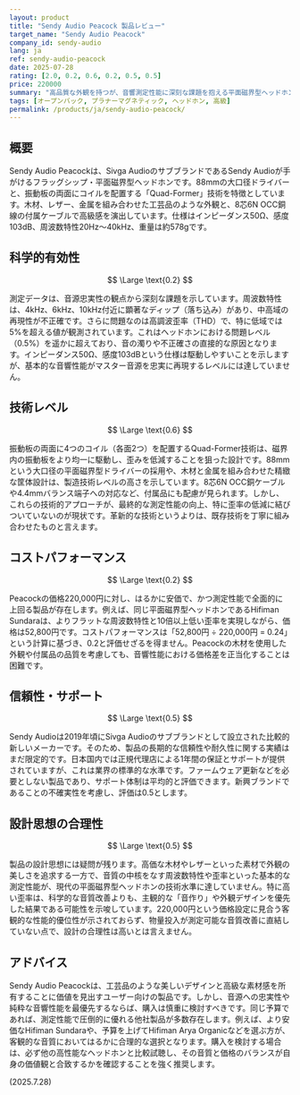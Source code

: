 ```yaml
---
layout: product
title: "Sendy Audio Peacock 製品レビュー"
target_name: "Sendy Audio Peacock"
company_id: sendy-audio
lang: ja
ref: sendy-audio-peacock
date: 2025-07-28
rating: [2.0, 0.2, 0.6, 0.2, 0.5, 0.5]
price: 220000
summary: "高品質な外観を持つが、音響測定性能に深刻な課題を抱える平面磁界型ヘッドホン。同等以上の性能を持つ製品が5分の1以下の価格で存在し、コストパフォーマンスは極めて低い。"
tags: [オープンバック, プラナーマグネティック, ヘッドホン, 高級]
permalink: /products/ja/sendy-audio-peacock/
---
```

## 概要

Sendy Audio Peacockは、Sivga AudioのサブブランドであるSendy Audioが手がけるフラッグシップ・平面磁界型ヘッドホンです。88mmの大口径ドライバーと、振動板の両面にコイルを配置する「Quad-Former」技術を特徴としています。木材、レザー、金属を組み合わせた工芸品のような外観と、8芯6N OCC銅線の付属ケーブルで高級感を演出しています。仕様はインピーダンス50Ω、感度103dB、周波数特性20Hz～40kHz、重量は約578gです。

## 科学的有効性

$$ \Large \text{0.2} $$

測定データは、音源忠実性の観点から深刻な課題を示しています。周波数特性は、4kHz、6kHz、10kHz付近に顕著なディップ（落ち込み）があり、中高域の再現性が不正確です。さらに問題なのは高調波歪率（THD）で、特に低域では5%を超える値が観測されています。これはヘッドホンにおける問題レベル（0.5%）を遥かに超えており、音の濁りや不正確さの直接的な原因となります。インピーダンス50Ω、感度103dBという仕様は駆動しやすいことを示しますが、基本的な音響性能がマスター音源を忠実に再現するレベルには達していません。

## 技術レベル

$$ \Large \text{0.6} $$

振動板の両面に4つのコイル（各面2つ）を配置するQuad-Former技術は、磁界内の振動板をより均一に駆動し、歪みを低減することを狙った設計です。88mmという大口径の平面磁界型ドライバーの採用や、木材と金属を組み合わせた精緻な筐体設計は、製造技術レベルの高さを示しています。8芯6N OCC銅ケーブルや4.4mmバランス端子への対応など、付属品にも配慮が見られます。しかし、これらの技術的アプローチが、最終的な測定性能の向上、特に歪率の低減に結びついていないのが現状です。革新的な技術というよりは、既存技術を丁寧に組み合わせたものと言えます。

## コストパフォーマンス

$$ \Large \text{0.2} $$

Peacockの価格220,000円に対し、はるかに安価で、かつ測定性能で全面的に上回る製品が存在します。例えば、同じ平面磁界型ヘッドホンであるHifiman Sundaraは、よりフラットな周波数特性と10倍以上低い歪率を実現しながら、価格は52,800円です。コストパフォーマンスは「52,800円 ÷ 220,000円 = 0.24」という計算に基づき、0.2と評価せざるを得ません。Peacockの木材を使用した外観や付属品の品質を考慮しても、音響性能における価格差を正当化することは困難です。

## 信頼性・サポート

$$ \Large \text{0.5} $$

Sendy Audioは2019年頃にSivga Audioのサブブランドとして設立された比較的新しいメーカーです。そのため、製品の長期的な信頼性や耐久性に関する実績はまだ限定的です。日本国内では正規代理店による1年間の保証とサポートが提供されていますが、これは業界の標準的な水準です。ファームウェア更新などを必要としない製品であり、サポート体制は平均的と評価できます。新興ブランドであることの不確実性を考慮し、評価は0.5とします。

## 設計思想の合理性

$$ \Large \text{0.5} $$

製品の設計思想には疑問が残ります。高価な木材やレザーといった素材で外観の美しさを追求する一方で、音質の中核をなす周波数特性や歪率といった基本的な測定性能が、現代の平面磁界型ヘッドホンの技術水準に達していません。特に高い歪率は、科学的な音質改善よりも、主観的な「音作り」や外観デザインを優先した結果である可能性を示唆しています。220,000円という価格設定に見合う客観的な性能的優位性が示されておらず、物量投入が測定可能な音質改善に直結していない点で、設計の合理性は高いとは言えません。

## アドバイス

Sendy Audio Peacockは、工芸品のような美しいデザインと高級な素材感を所有することに価値を見出すユーザー向けの製品です。しかし、音源への忠実性や純粋な音響性能を最優先するならば、購入は慎重に検討すべきです。同じ予算であれば、測定性能で圧倒的に優れる他社製品が多数存在します。例えば、より安価なHifiman Sundaraや、予算を上げてHifiman Arya Organicなどを選ぶ方が、客観的な音質においてはるかに合理的な選択となります。購入を検討する場合は、必ず他の高性能なヘッドホンと比較試聴し、その音質と価格のバランスが自身の価値観と合致するかを確認することを強く推奨します。

(2025.7.28)
